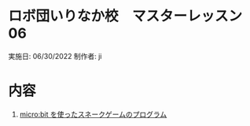 # ロボ団いりなか校　マスターレッスン06

実施日: 06/30/2022
制作者: ji

# 内容

1. [micro:bit を使ったスネークゲームのプログラム](src/snake_game.py)
